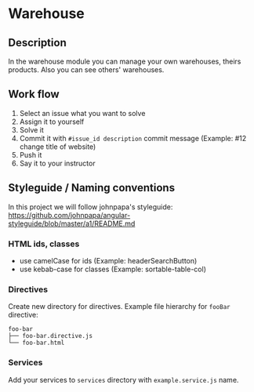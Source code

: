 # Warehouse

## Description
In the warehouse module you can manage your own warehouses, theirs products. Also you can see others' warehouses.

## Work flow
1. Select an issue what you want to solve
1. Assign it to yourself
1. Solve it
1. Commit it with `#issue_id description` commit message (Example: #12 change title of website)
1. Push it
1. Say it to your instructor

## Styleguide / Naming conventions
In this project we will follow johnpapa's styleguide:
https://github.com/johnpapa/angular-styleguide/blob/master/a1/README.md

### HTML ids, classes
- use camelCase for ids (Example: headerSearchButton)
- use kebab-case for classes (Example: sortable-table-col)

### Directives
Create new directory for directives. Example file hierarchy for `fooBar` directive:
```
foo-bar
├── foo-bar.directive.js
└── foo-bar.html
```

### Services
Add your services to `services` directory with `example.service.js` name.
